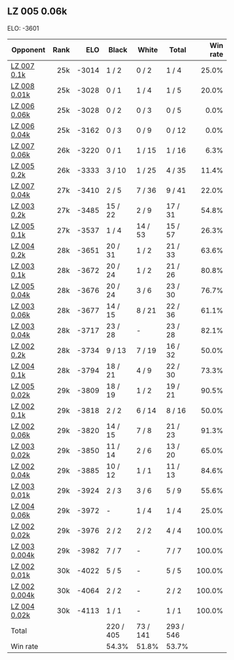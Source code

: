 ## LZ 005 0.06k ##

ELO: -3601

Opponent | Rank | ELO | Black | White | Total | Win rate
---------|-----:|----:|-------|-------|-------|-------:
[LZ 007 0.1k](LZ%20007%200.1k.md) | 25k | -3014 | 1 / 2 | 0 / 2 | 1 / 4 | 25.0%
[LZ 008 0.01k](LZ%20008%200.01k.md) | 25k | -3028 | 0 / 1 | 1 / 4 | 1 / 5 | 20.0%
[LZ 006 0.06k](LZ%20006%200.06k.md) | 25k | -3028 | 0 / 2 | 0 / 3 | 0 / 5 | 0.0%
[LZ 006 0.04k](LZ%20006%200.04k.md) | 25k | -3162 | 0 / 3 | 0 / 9 | 0 / 12 | 0.0%
[LZ 007 0.06k](LZ%20007%200.06k.md) | 26k | -3220 | 0 / 1 | 1 / 15 | 1 / 16 | 6.3%
[LZ 005 0.2k](LZ%20005%200.2k.md) | 26k | -3333 | 3 / 10 | 1 / 25 | 4 / 35 | 11.4%
[LZ 007 0.04k](LZ%20007%200.04k.md) | 27k | -3410 | 2 / 5 | 7 / 36 | 9 / 41 | 22.0%
[LZ 003 0.2k](LZ%20003%200.2k.md) | 27k | -3485 | 15 / 22 | 2 / 9 | 17 / 31 | 54.8%
[LZ 005 0.1k](LZ%20005%200.1k.md) | 27k | -3537 | 1 / 4 | 14 / 53 | 15 / 57 | 26.3%
[LZ 004 0.2k](LZ%20004%200.2k.md) | 28k | -3651 | 20 / 31 | 1 / 2 | 21 / 33 | 63.6%
[LZ 003 0.1k](LZ%20003%200.1k.md) | 28k | -3672 | 20 / 24 | 1 / 2 | 21 / 26 | 80.8%
[LZ 005 0.04k](LZ%20005%200.04k.md) | 28k | -3676 | 20 / 24 | 3 / 6 | 23 / 30 | 76.7%
[LZ 003 0.06k](LZ%20003%200.06k.md) | 28k | -3677 | 14 / 15 | 8 / 21 | 22 / 36 | 61.1%
[LZ 003 0.04k](LZ%20003%200.04k.md) | 28k | -3717 | 23 / 28 | - | 23 / 28 | 82.1%
[LZ 002 0.2k](LZ%20002%200.2k.md) | 28k | -3734 | 9 / 13 | 7 / 19 | 16 / 32 | 50.0%
[LZ 004 0.1k](LZ%20004%200.1k.md) | 28k | -3794 | 18 / 21 | 4 / 9 | 22 / 30 | 73.3%
[LZ 005 0.02k](LZ%20005%200.02k.md) | 29k | -3809 | 18 / 19 | 1 / 2 | 19 / 21 | 90.5%
[LZ 002 0.1k](LZ%20002%200.1k.md) | 29k | -3818 | 2 / 2 | 6 / 14 | 8 / 16 | 50.0%
[LZ 002 0.06k](LZ%20002%200.06k.md) | 29k | -3820 | 14 / 15 | 7 / 8 | 21 / 23 | 91.3%
[LZ 003 0.02k](LZ%20003%200.02k.md) | 29k | -3850 | 11 / 14 | 2 / 6 | 13 / 20 | 65.0%
[LZ 002 0.04k](LZ%20002%200.04k.md) | 29k | -3885 | 10 / 12 | 1 / 1 | 11 / 13 | 84.6%
[LZ 003 0.01k](LZ%20003%200.01k.md) | 29k | -3924 | 2 / 3 | 3 / 6 | 5 / 9 | 55.6%
[LZ 004 0.06k](LZ%20004%200.06k.md) | 29k | -3972 | - | 1 / 4 | 1 / 4 | 25.0%
[LZ 002 0.02k](LZ%20002%200.02k.md) | 29k | -3976 | 2 / 2 | 2 / 2 | 4 / 4 | 100.0%
[LZ 003 0.004k](LZ%20003%200.004k.md) | 29k | -3982 | 7 / 7 | - | 7 / 7 | 100.0%
[LZ 002 0.01k](LZ%20002%200.01k.md) | 30k | -4022 | 5 / 5 | - | 5 / 5 | 100.0%
[LZ 002 0.004k](LZ%20002%200.004k.md) | 30k | -4064 | 2 / 2 | - | 2 / 2 | 100.0%
[LZ 004 0.02k](LZ%20004%200.02k.md) | 30k | -4113 | 1 / 1 | - | 1 / 1 | 100.0%
Total | | | 220 / 405 | 73 / 141 | 293 / 546 | 
Win rate| | | 54.3% | 51.8% | 53.7% | 
